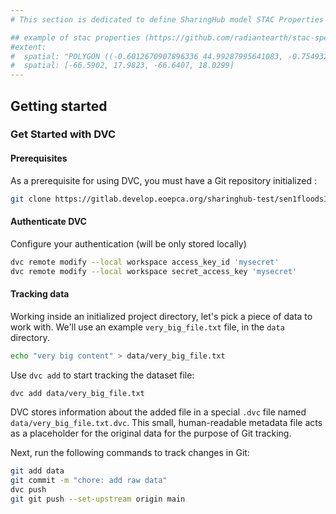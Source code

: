 ```yaml
---
# This section is dedicated to define SharingHub model STAC Properties 

## example of stac properties (https://github.com/radiantearth/stac-spec/blob/master/item-spec/item-spec.md)
#extent:
#  spatial: "POLYGON ((-0.6012670907896336 44.99287995641083, -0.7549322239223102 45.011185759845944, -0.8660053908054977 44.87345374753511, -0.7682944094115385 44.75555835253826, -0.64719960341057 44.6813802101253, -0.3983288986645448 44.77334695637518, -0.3883072595467922 44.92551153626323, -0.6012670907896336 44.99287995641083))"
#  spatial: [-66.5902, 17.9823, -66.6407, 18.0299]
---
```


## Getting started

### Get Started with DVC

#### Prerequisites

As a prerequisite for using DVC, you must have a Git repository initialized :

```bash
git clone https://gitlab.develop.eoepca.org/sharinghub-test/sen1floods11-dataset.git
```

#### Authenticate DVC

Configure your authentication (will be only stored locally)

```bash
dvc remote modify --local workspace access_key_id 'mysecret'
dvc remote modify --local workspace secret_access_key 'mysecret'
```

#### Tracking data

Working inside an initialized project directory, let's pick a piece of data to work with. We'll use an example `very_big_file.txt` file, in the `data` directory.

```bash
echo "very big content" > data/very_big_file.txt
```

Use `dvc add` to start tracking the dataset file:

```bash
dvc add data/very_big_file.txt
```

DVC stores information about the added file in a special `.dvc` file named `data/very_big_file.txt.dvc`. This small, human-readable metadata file acts as a placeholder for the original data for the purpose of Git tracking.

Next, run the following commands to track changes in Git:

```bash
git add data
git commit -m "chore: add raw data"
dvc push
git git push --set-upstream origin main
```
